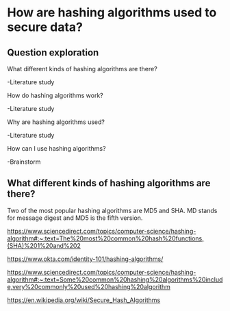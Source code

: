 # How are hashing algorithms used to secure data?

## Question exploration

What different kinds of hashing algorithms are there?

-Literature study

How do hashing algorithms work?

-Literature study

Why are hashing algorithms used?

-Literature study

How can I use hashing algorithms?

-Brainstorm

## What different kinds of hashing algorithms are there?

Two of the most popular hashing algorithms are MD5 and SHA. MD stands for message digest and MD5 is the fifth version. 


https://www.sciencedirect.com/topics/computer-science/hashing-algorithm#:~:text=The%20most%20common%20hash%20functions,(SHA)%201%20and%202

https://www.okta.com/identity-101/hashing-algorithms/

https://www.sciencedirect.com/topics/computer-science/hashing-algorithm#:~:text=Some%20common%20hashing%20algorithms%20include,very%20commonly%20used%20hashing%20algorithm

https://en.wikipedia.org/wiki/Secure_Hash_Algorithms
